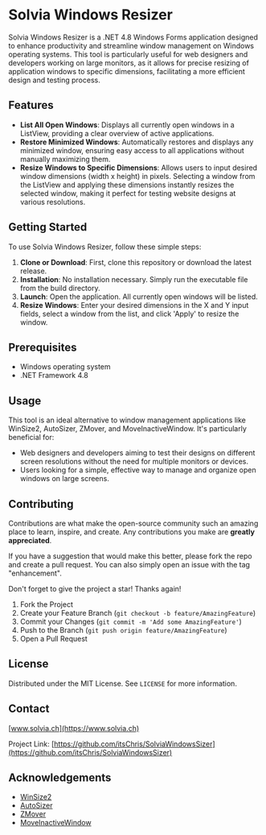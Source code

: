 # Solvia Windows Resizer

Solvia Windows Resizer is a .NET 4.8 Windows Forms application designed to enhance productivity and streamline window management on Windows operating systems. This tool is particularly useful for web designers and developers working on large monitors, as it allows for precise resizing of application windows to specific dimensions, facilitating a more efficient design and testing process.

## Features

- **List All Open Windows**: Displays all currently open windows in a ListView, providing a clear overview of active applications.
- **Restore Minimized Windows**: Automatically restores and displays any minimized window, ensuring easy access to all applications without manually maximizing them.
- **Resize Windows to Specific Dimensions**: Allows users to input desired window dimensions (width x height) in pixels. Selecting a window from the ListView and applying these dimensions instantly resizes the selected window, making it perfect for testing website designs at various resolutions.

## Getting Started

To use Solvia Windows Resizer, follow these simple steps:

1. **Clone or Download**: First, clone this repository or download the latest release.
2. **Installation**: No installation necessary. Simply run the executable file from the build directory.
3. **Launch**: Open the application. All currently open windows will be listed.
4. **Resize Windows**: Enter your desired dimensions in the X and Y input fields, select a window from the list, and click 'Apply' to resize the window.

## Prerequisites

- Windows operating system
- .NET Framework 4.8

## Usage

This tool is an ideal alternative to window management applications like WinSize2, AutoSizer, ZMover, and MoveInactiveWindow. It's particularly beneficial for:

- Web designers and developers aiming to test their designs on different screen resolutions without the need for multiple monitors or devices.
- Users looking for a simple, effective way to manage and organize open windows on large screens.

## Contributing

Contributions are what make the open-source community such an amazing place to learn, inspire, and create. Any contributions you make are **greatly appreciated**.

If you have a suggestion that would make this better, please fork the repo and create a pull request. You can also simply open an issue with the tag "enhancement".

Don't forget to give the project a star! Thanks again!

1. Fork the Project
2. Create your Feature Branch (`git checkout -b feature/AmazingFeature`)
3. Commit your Changes (`git commit -m 'Add some AmazingFeature'`)
4. Push to the Branch (`git push origin feature/AmazingFeature`)
5. Open a Pull Request

## License

Distributed under the MIT License. See `LICENSE` for more information.

## Contact

[www.solvia.ch](https://www.solvia.ch)

Project Link: [https://github.com/itsChris/SolviaWindowsSizer](https://github.com/itsChris/SolviaWindowsSizer)

## Acknowledgements

- [WinSize2](https://winsize2.sourceforge.net/)
- [AutoSizer](http://www.southbaypc.com/autosizer/)
- [ZMover](https://basta.com/zmover)
- [MoveInactiveWindow](https://www.dcmembers.com/skrommel/download/moveinactivewin/)
